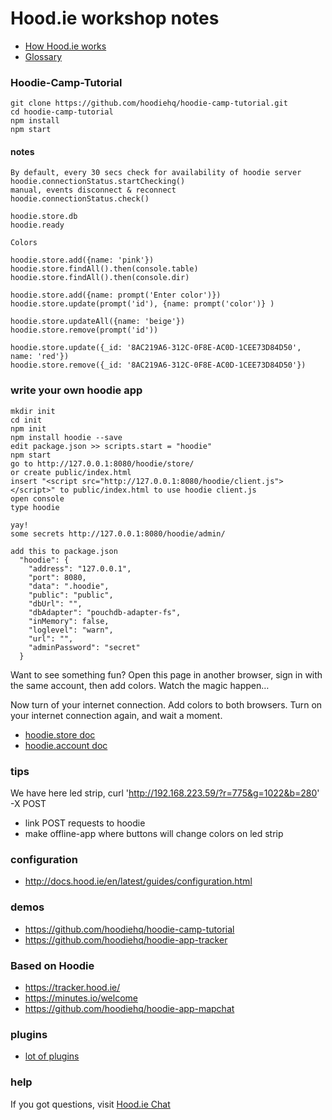 # Hood.ie workshop notes

* [How Hood.ie works](http://docs.hood.ie/en/latest/about/how-hoodie-works.html)
* [Glossary](http://docs.hood.ie/en/latest/about/glossary.html)

### Hoodie-Camp-Tutorial
```
git clone https://github.com/hoodiehq/hoodie-camp-tutorial.git
cd hoodie-camp-tutorial
npm install
npm start
```
#### notes
```
By default, every 30 secs check for availability of hoodie server
hoodie.connectionStatus.startChecking()
manual, events disconnect & reconnect
hoodie.connectionStatus.check()

hoodie.store.db
hoodie.ready

Colors

hoodie.store.add({name: 'pink'})
hoodie.store.findAll().then(console.table)
hoodie.store.findAll().then(console.dir)

hoodie.store.add({name: prompt('Enter color')})
hoodie.store.update(prompt('id'), {name: prompt('color')} )

hoodie.store.updateAll({name: 'beige'})
hoodie.store.remove(prompt('id'))

hoodie.store.update({_id: '8AC219A6-312C-0F8E-AC0D-1CEE73D84D50', name: 'red'})
hoodie.store.remove({_id: '8AC219A6-312C-0F8E-AC0D-1CEE73D84D50'})
```

### write your own hoodie app
```
mkdir init
cd init
npm init
npm install hoodie --save
edit package.json >> scripts.start = "hoodie"
npm start
go to http://127.0.0.1:8080/hoodie/store/
or create public/index.html
insert "<script src="http://127.0.0.1:8080/hoodie/client.js"></script>" to public/index.html to use hoodie client.js
open console
type hoodie

yay!
some secrets http://127.0.0.1:8080/hoodie/admin/
```

```
add this to package.json
  "hoodie": {
    "address": "127.0.0.1",
    "port": 8080,
    "data": ".hoodie",
    "public": "public",
    "dbUrl": "",
    "dbAdapter": "pouchdb-adapter-fs",
    "inMemory": false,
    "loglevel": "warn",
    "url": "",
    "adminPassword": "secret"
  }
```

Want to see something fun? Open this page in another browser, sign in with the same account, then add colors. Watch the magic happen…

Now turn of your internet connection. Add colors to both browsers. Turn on your internet connection again, and wait a moment.

* [hoodie.store doc](http://docs.hood.ie/en/latest/api/client/hoodie.html#hoodie-store)
* [hoodie.account doc](http://docs.hood.ie/en/latest/api/client/hoodie.account.html)

### tips

We have here led strip, curl  'http://192.168.223.59/?r=775&g=1022&b=280' -X POST

* link POST requests to hoodie
* make offline-app where buttons will change colors on led strip

### configuration

* http://docs.hood.ie/en/latest/guides/configuration.html

### demos

* https://github.com/hoodiehq/hoodie-camp-tutorial
* https://github.com/hoodiehq/hoodie-app-tracker

### Based on Hoodie

* https://tracker.hood.ie/
* https://minutes.io/welcome
* https://github.com/hoodiehq/hoodie-app-mapchat

### plugins
* [lot of plugins](https://www.npmjs.com/search?q=hoodie-plugin-)

### help

If you got questions, visit [Hood.ie Chat](http://hood.ie/chat/)
